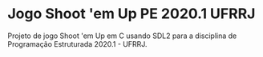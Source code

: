 # Jogo Shoot 'em Up PE 2020.1 UFRRJ
Projeto de jogo Shoot 'em Up em C usando SDL2 para a disciplina de Programação Estruturada 2020.1 - UFRRJ.
